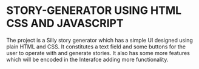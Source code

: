 ﻿# STORY-GENERATOR USING HTML CSS AND JAVASCRIPT
The project is a Silly story generator which has a simple UI designed using plain HTML and CSS.
It constitutes a text field and some buttons for the user to operate with and generate stories.
It also has some more features which will be encoded in the Interafce adding more functionality.
